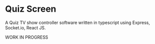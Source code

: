 # Quiz Screen

A Quiz TV show controller software written in typescript using Express, Socket.io, React JS.

WORK IN PROGRESS
